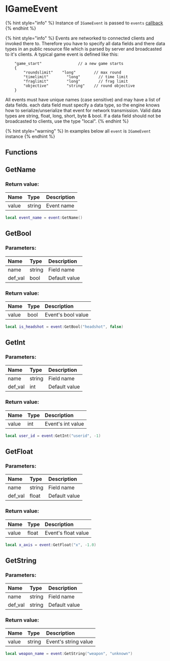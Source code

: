 # IGameEvent

{% hint style="info" %}
Instance of `IGameEvent` is passed to `events` [callback](../other/callbacks.md)
{% endhint %}

{% hint style="info" %}
Events are networked to connected clients and invoked there to. Therefore you have to specify all data fields and there data types in an public resource file which is parsed by server and broadcasted to it's clients. A typical game event is defined like this:

```text
    "game_start"                // a new game starts
    {
        "roundslimit"    "long"        // max round
        "timelimit"        "long"        // time limit
        "fraglimit"        "long"        // frag limit
        "objective"        "string"    // round objective
    }
```

All events must have unique names \(case sensitive\) and may have a list of data fields. each data field must specify a data type, so the engine knows how to serialize/unserialize that event for network transmission. Valid data types are string, float, long, short, byte & bool. If a data field should not be broadcasted to clients, use the type "local".
{% endhint %}

{% hint style="warning" %}
In examples below all `event` is `IGameEvent` instance
{% endhint %}

## Functions

## GetName

### Return value:

| Name | Type | Description |
| :--- | :--- | :--- |
| value | string | Event name |

```lua
local event_name = event:GetName()
```

## GetBool

### Parameters:

| Name | Type | Description |
| :--- | :--- | :--- |
| name | string | Field name |
| def_val | bool | Default value |

### Return value:

| Name | Type | Description |
| :--- | :--- | :--- |
| value | bool | Event's bool value |

```lua
local is_headshot = event:GetBool("headshot", false)
```

## GetInt

### Parameters:

| Name | Type | Description |
| :--- | :--- | :--- |
| name | string | Field name |
| def_val | int | Default value |

### Return value:

| Name | Type | Description |
| :--- | :--- | :--- |
| value | int | Event's int value |

```lua
local user_id = event:GetInt("userid", -1)
```

## GetFloat

### Parameters:

| Name | Type | Description |
| :--- | :--- | :--- |
| name | string | Field name |
| def_val | float | Default value |

### Return value:

| Name | Type | Description |
| :--- | :--- | :--- |
| value | float | Event's float value |

```lua
local x_axis = event:GetFloat("x", -1.0)
```

## GetString

### Parameters:

| Name | Type | Description |
| :--- | :--- | :--- |
| name | string | Field name |
| def_val | string | Default value |

### Return value:

| Name | Type | Description |
| :--- | :--- | :--- |
| value | string | Event's string value |

```lua
local weapon_name = event:GetString("weapon", "unknown")
```
